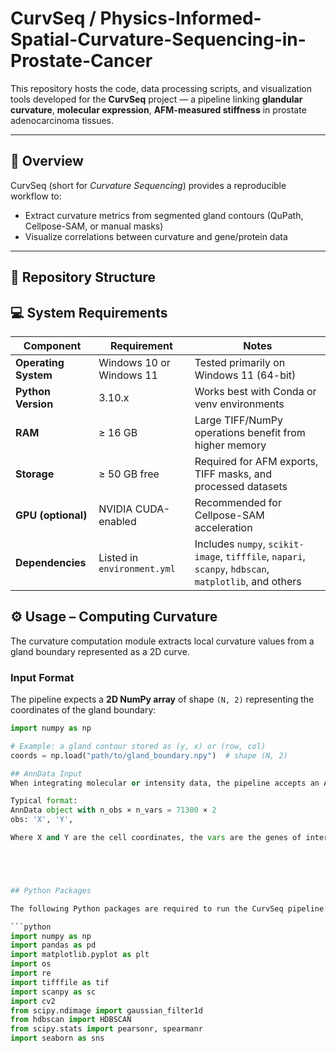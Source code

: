 # CurvSeq / Physics-Informed-Spatial-Curvature-Sequencing-in-Prostate-Cancer

This repository hosts the code, data processing scripts, and visualization tools developed for the **CurvSeq** project — a pipeline linking **glandular curvature**, **molecular expression**, **AFM-measured stiffness** in prostate adenocarcinoma tissues.

---

## 🔬 Overview

CurvSeq (short for *Curvature Sequencing*) provides a reproducible workflow to:
- Extract curvature metrics from segmented gland contours (QuPath, Cellpose-SAM, or manual masks)
- Visualize correlations between curvature and gene/protein data


---

## 📁 Repository Structure


## 💻 System Requirements

| Component | Requirement | Notes |
|------------|--------------|-------|
| **Operating System** | Windows 10 or Windows 11 | Tested primarily on Windows 11 (64-bit) |
| **Python Version** | 3.10.x | Works best with Conda or venv environments |
| **RAM** | ≥ 16 GB | Large TIFF/NumPy operations benefit from higher memory |
| **Storage** | ≥ 50 GB free | Required for AFM exports, TIFF masks, and processed datasets |
| **GPU (optional)** | NVIDIA CUDA-enabled | Recommended for Cellpose-SAM acceleration |
|  **Dependencies** | Listed in `environment.yml` | Includes `numpy`, `scikit-image`, `tifffile`, `napari`, `scanpy`, `hdbscan`, `matplotlib`, and others |

## ⚙️ Usage – Computing Curvature

The curvature computation module extracts local curvature values from a gland boundary represented as a 2D curve.

### Input Format
The pipeline expects a **2D NumPy array** of shape `(N, 2)` representing the coordinates of the gland boundary:
```python
import numpy as np

# Example: a gland contour stored as (y, x) or (row, col)
coords = np.load("path/to/gland_boundary.npy")  # shape (N, 2)

## AnnData Input
When integrating molecular or intensity data, the pipeline accepts an AnnData (.h5ad) file that stores spatial transcriptomics or imaging-derived intensity features for each observation.

Typical format:
AnnData object with n_obs × n_vars = 71380 × 2
obs: 'X', 'Y',

Where X and Y are the cell coordinates, the vars are the genes of interest





## Python Packages

The following Python packages are required to run the CurvSeq pipeline:

```python
import numpy as np
import pandas as pd
import matplotlib.pyplot as plt
import os
import re
import tifffile as tif
import scanpy as sc
import cv2
from scipy.ndimage import gaussian_filter1d
from hdbscan import HDBSCAN
from scipy.stats import pearsonr, spearmanr
import seaborn as sns


